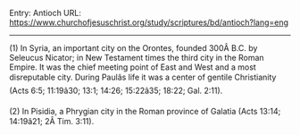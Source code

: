 Entry: Antioch
URL: https://www.churchofjesuschrist.org/study/scriptures/bd/antioch?lang=eng

---

(1) In Syria, an important city on the Orontes, founded 300Â B.C. by Seleucus Nicator; in New Testament times the third city in the Roman Empire. It was the chief meeting point of East and West and a most disreputable city. During Paulâs life it was a center of gentile Christianity (Acts 6:5; 11:19â30; 13:1; 14:26; 15:22â35; 18:22; Gal. 2:11).

(2) In Pisidia, a Phrygian city in the Roman province of Galatia (Acts 13:14; 14:19â21; 2Â Tim. 3:11).
